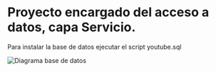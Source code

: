# Proyecto encargado del acceso a datos, capa Servicio.

Para instalar la base de datos ejecutar el script youtube.sql

![Diagrama base de datos](C:/Users/curso/Desktop/BBDD/Diagramas/youtube_diagrama.PNG)
